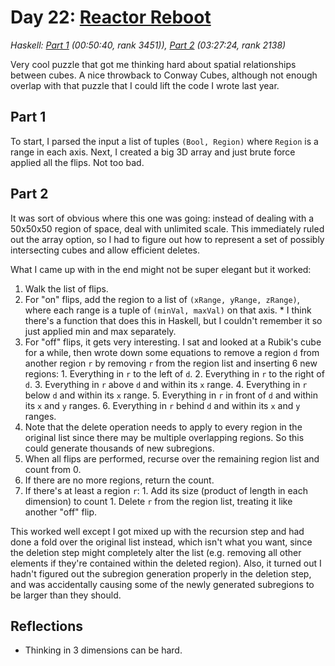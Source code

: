 # Day 22: [Reactor Reboot](https://adventofcode.com/2021/day/22)
*Haskell: [Part 1](https://github.com/DestyNova/advent_of_code_2021/blob/main/day22/Part1.hs) (00:50:40, rank 3451)), [Part 2](https://github.com/DestyNova/advent_of_code_2021/blob/main/day22/Part2.hs) (03:27:24, rank 2138)*

Very cool puzzle that got me thinking hard about spatial relationships between cubes. A nice throwback to Conway Cubes, although not enough overlap with that puzzle that I could lift the code I wrote last year.

## Part 1

To start, I parsed the input a list of tuples `(Bool, Region)` where `Region` is a range in each axis. Next, I created a big 3D array and just brute force applied all the flips. Not too bad.

## Part 2

It was sort of obvious where this one was going: instead of dealing with a 50x50x50 region of space, deal with unlimited scale. This immediately ruled out the array option, so I had to figure out how to represent a set of possibly intersecting cubes and allow efficient deletes.

What I came up with in the end might not be super elegant but it worked:

1. Walk the list of flips.
  1. For "on" flips, add the region to a list of `(xRange, yRange, zRange)`, where each range is a tuple of `(minVal, maxVal)` on that axis.
    * I think there's a function that does this in Haskell, but I couldn't remember it so just applied min and max separately.
  2. For "off" flips, it gets very interesting. I sat and looked at a Rubik's cube for a while, then wrote down some equations to remove a region `d` from another region `r` by removing `r` from the region list and inserting 6 new regions:
    1. Everything in `r` to the left of `d`.
    2. Everything in `r` to the right of `d`.
    3. Everything in `r` above `d` and within its `x` range.
    4. Everything in `r` below `d` and within its `x` range.
    5. Everything in `r` in front of `d` and within its `x` and `y` ranges.
    6. Everything in `r` behind `d` and within its `x` and `y` ranges.
  3. Note that the delete operation needs to apply to every region in the original list since there may be multiple overlapping regions. So this could generate thousands of new subregions.
2. When all flips are performed, recurse over the remaining region list and count from 0.
  1. If there are no more regions, return the count.
  1. If there's at least a region `r`:
    1. Add its size (product of length in each dimension) to count
    1. Delete `r` from the region list, treating it like another "off" flip.

This worked well except I got mixed up with the recursion step and had done a fold over the original list instead, which isn't what you want, since the deletion step might completely alter the list (e.g. removing all other elements if they're contained within the deleted region). Also, it turned out I hadn't figured out the subregion generation properly in the deletion step, and was accidentally causing some of the newly generated subregions to be larger than they should.

## Reflections

* Thinking in 3 dimensions can be hard.
